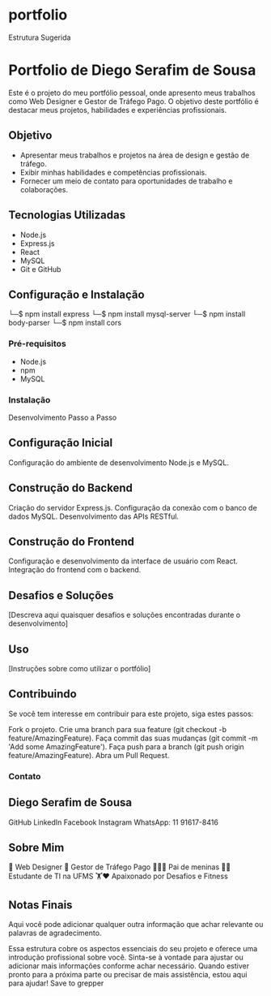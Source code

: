 # portfolio
Estrutura Sugerida

# Portfolio de Diego Serafim de Sousa

Este é o projeto do meu portfólio pessoal, onde apresento meus trabalhos como Web Designer e Gestor de Tráfego Pago. O objetivo deste portfólio é destacar meus projetos, habilidades e experiências profissionais.

## Objetivo

- Apresentar meus trabalhos e projetos na área de design e gestão de tráfego.
- Exibir minhas habilidades e competências profissionais.
- Fornecer um meio de contato para oportunidades de trabalho e colaborações.

## Tecnologias Utilizadas

- Node.js
- Express.js
- React
- MySQL
- Git e GitHub

## Configuração e Instalação
└─$ npm install express
└─$ npm install mysql-server
└─$ npm install body-parser
└─$ npm install cors        


### Pré-requisitos

- Node.js
- npm
- MySQL

### Instalação

Desenvolvimento Passo a Passo

## Configuração Inicial
Configuração do ambiente de desenvolvimento Node.js e MySQL.

## Construção do Backend
Criação do servidor Express.js.
Configuração da conexão com o banco de dados MySQL.
Desenvolvimento das APIs RESTful.

## Construção do Frontend
Configuração e desenvolvimento da interface de usuário com React.
Integração do frontend com o backend.

## Desafios e Soluções
[Descreva aqui quaisquer desafios e soluções encontradas durante o desenvolvimento]

## Uso
[Instruções sobre como utilizar o portfólio]

## Contribuindo
Se você tem interesse em contribuir para este projeto, siga estes passos:

Fork o projeto.
Crie uma branch para sua feature (git checkout -b feature/AmazingFeature).
Faça commit das suas mudanças (git commit -m 'Add some AmazingFeature').
Faça push para a branch (git push origin feature/AmazingFeature).
Abra um Pull Request.

### Contato
## Diego Serafim de Sousa
GitHub
LinkedIn
Facebook
Instagram
WhatsApp: 11 91617-8416

## Sobre Mim
🎨 Web Designer
💼 Gestor de Tráfego Pago
👨‍👧‍👧 Pai de meninas
👨‍🎓 Estudante de TI na UFMS
🏋️❤️ Apaixonado por Desafios e Fitness

## Notas Finais
Aqui você pode adicionar qualquer outra informação que achar relevante ou palavras de agradecimento.

Essa estrutura cobre os aspectos essenciais do seu projeto e oferece uma introdução profissional sobre você. Sinta-se à vontade para ajustar ou adicionar mais informações conforme achar necessário. Quando estiver pronto para a próxima parte ou precisar de mais assistência, estou aqui para ajudar!
Save to grepper
